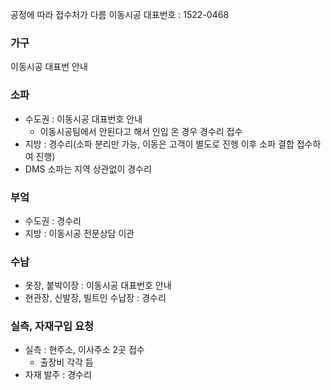 공정에 따라 접수처가 다름
이동시공 대표번호 : 1522-0468

### 가구
이동시공 대표번 안내

### 소파
- 수도권 : 이동시공 대표번호 안내
  - 이동시공팀에서 안된다고 해서 인입 온 경우 경수리 접수
- 지방 : 경수리(소파 분리만 가능, 이동은 고객이 별도로 진행 이후 소파 결합 접수하여 진행)
- DMS 소파는 지역 상관없이 경수리
### 부엌
- 수도권 : 경수리
- 지방 : 이동시공 전문상담 이관

### 수납
- 옷장, 붙박이장 : 이동시공 대표번호 안내
- 현관장, 신발장, 빌트인 수납장 : 경수리

### 실측, 자재구입 요청
- 실측 : 현주소, 이사주소 2곳 접수
  - 출장비 각각 듬
- 자재 발주 : 경수리
